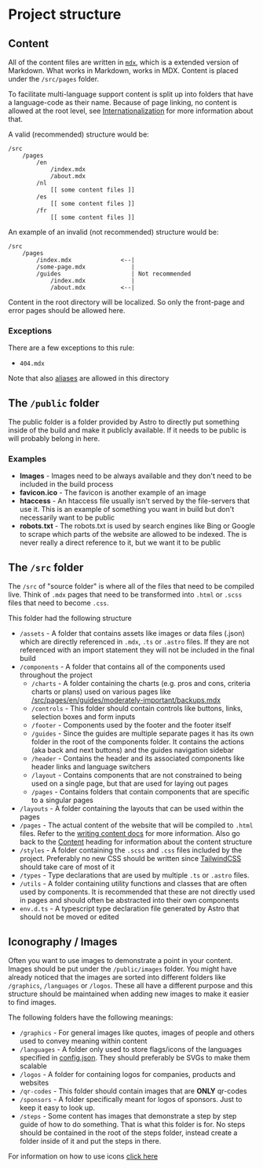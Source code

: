 # Project structure

## Content

All of the content files are written in [`mdx`](https://mdxjs.com/), which is a extended version of Markdown. What works in Markdown, works in MDX. Content is placed under the `/src/pages` folder.

To facilitate multi-language support content is split up into folders that have a language-code as their name. Because of page linking, no content is allowed at the root level, see [Internationalization](internationalization.md) for more information about that.

A valid (recommended) structure would be:

```console
/src
    /pages
        /en
            /index.mdx
            /about.mdx
        /nl
            [[ some content files ]]
        /es
            [[ some content files ]]
        /fr
            [[ some content files ]]
```

An example of an invalid (not recommended) structure would be:

```console
/src
    /pages
        /index.mdx              <--|
        /some-page.mdx             |
        /guides                    | Not recommended
            /index.mdx             |
            /about.mdx          <--|
```

Content in the root directory will be localized. So only the front-page and error pages should be allowed here.

### Exceptions

There are a few exceptions to this rule:

- `404.mdx`

Note that also [aliases](content/aliasing.md) are allowed in this directory

## The `/public` folder

The public folder is a folder provided by Astro to directly put something inside of the build and make it publicly available. If it needs to be public is will probably belong in here.

### Examples

- **Images** - Images need to be always available and they don't need to be included in the build process
- **favicon.ico** - The favicon is another example of an image
- **htaccess** - An htaccess file usually isn't served by the file-servers that use it. This is an example of something you want in build but don't necessarily want to be public
- **robots.txt** - The robots.txt is used by search engines like Bing or Google to scrape which parts of the website are allowed to be indexed. The is never really a direct reference to it, but we want it to be public

## The `/src` folder

The `/src` of "source folder" is where all of the files that need to be compiled live. Think of `.mdx` pages that need to be transformed into `.html` or `.scss` files that need to become `.css`.

This folder had the following structure

- `/assets` - A folder that contains assets like images or data files (.json) which are directly referenced in `.mdx`, `.ts` or `.astro` files. If they are not referenced with an import statement they will not be included in the final build
- `/components` - A folder that contains all of the components used throughout the project
  - `/charts` - A folder containing the charts (e.g. pros and cons, criteria charts or plans) used on various pages like [/src/pages/en/guides/moderately-important/backups.mdx](../src/pages/en/guides/moderately-important/backups.mdx)
  - `/controls` - This folder should contain controls like buttons, links, selection boxes and form inputs
  - `/footer` - Components used by the footer and the footer itself
  - `/guides` - Since the guides are multiple separate pages it has its own folder in the root of the components folder. It contains the actions (aka back and next buttons) and the guides navigation sidebar
  - `/header` - Contains the header and its associated components like header links and language switchers
  - `/layout` - Contains components that are not constrained to being used on a single page, but that are used for laying out pages
  - `/pages` - Contains folders that contain components that are specific to a singular pages
- `/layouts` - A folder containing the layouts that can be used within the pages
- `/pages` - The actual content of the website that will be compiled to `.html` files. Refer to the [writing content docs](content/writing-content.md) for more information. Also go back to the [Content](#content) heading for information about the content structure
- `/styles` - A folder containing the `.scss` and `.css` files included by the project. Preferably no new CSS should be written since [TailwindCSS](https://tailwindcss.com/) should take care of most of it
- `/types` - Type declarations that are used by multiple `.ts` or `.astro` files.
- `/utils` - A folder containing utility functions and classes that are often used by components. It is recommended that these are not directly used in pages and should often be abstracted into their own components
- `env.d.ts` - A typescript type declaration file generated by Astro that should not be moved or edited

## Iconography / Images

Often you want to use images to demonstrate a point in your content. Images should be put under the `/public/images` folder. You might have already noticed that the images are sorted into different folders like `/graphics`, `/languages` or `/logos`. These all have a different purpose and this structure should be maintained when adding new images to make it easier to find images.

The following folders have the following meanings:

- `/graphics` - For general images like quotes, images of people and others used to convey meaning within content
- `/languages` - A folder only used to store flags/icons of the languages specified in [config.json](config.md). They should preferably be SVGs to make them scalable
- `/logos` - A folder for containing logos for companies, products and websites
- `/qr-codes` - This folder should contain images that are **ONLY** qr-codes
- `/sponsors` - A folder specifically meant for logos of sponsors. Just to keep it easy to look up.
- `/steps` - Some content has images that demonstrate a step by step guide of how to do something. That is what this folder is for. No steps should be contained in the root of the steps folder, instead create a folder inside of it and put the steps in there.

For information on how to use icons [click here](content/icons.md)
